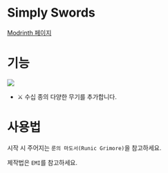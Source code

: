 # Simply Swords

[Modrinth 페이지](https://modrinth.com/mod/simply-swords)

# 기능
![](https://imgur.com/7FSLYtk.gif)
* :crossed_swords: 수십 종의 다양한 무기를 추가합니다.

# 사용법
시작 시 주어지는 `룬의 마도서(Runic Grimore)`을 참고하세요.

제작법은 `EMI`를 참고하세요.